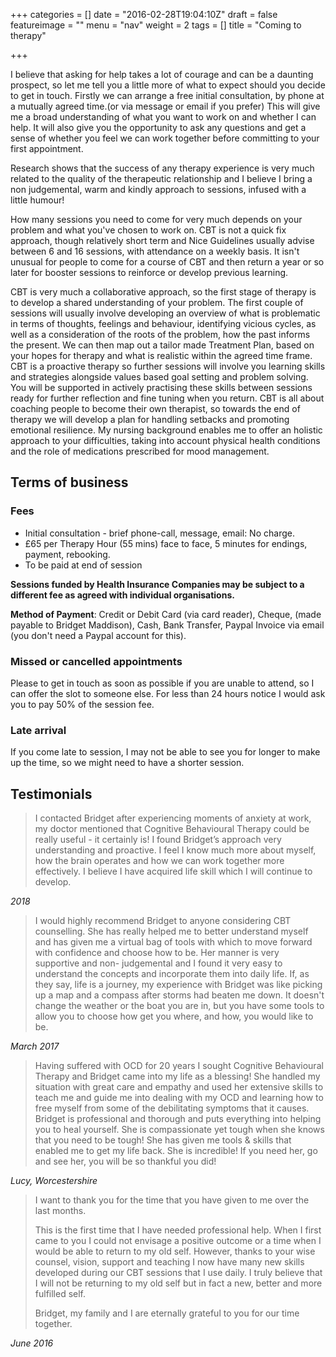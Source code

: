 +++
categories = []
date = "2016-02-28T19:04:10Z"
draft = false
featureimage = ""
menu = "nav"
weight = 2
tags = []
title = "Coming to therapy"

+++

I believe that asking for help takes a lot of courage and can be a daunting
prospect, so let me tell you a little more of what to expect should you decide
to get in touch. Firstly we can arrange a free initial consultation, by phone
at a mutually agreed time.(or via message or email if you prefer) This will
give me a broad understanding of what you want to work on and whether I can
help. It will also give you the opportunity to ask any questions and get a
sense of whether you feel we can work together before committing to your first
appointment.

Research shows that the success of any therapy experience is very much related
to the quality of the therapeutic relationship and I believe I bring a non
judgemental, warm and kindly approach to sessions, infused with a little
humour!

How many sessions you need to come for very much depends on your problem and
what you've chosen to work on.  CBT is not a quick fix approach, though
relatively short term and Nice Guidelines usually advise between 6 and 16
sessions, with attendance on a weekly basis. It isn't unusual for people to
come for a course of CBT and then return a year or so later for booster
sessions to reinforce or develop previous learning.

CBT is very much a collaborative approach, so the first stage of therapy is to
develop a shared understanding of your problem.  The first couple of sessions
will usually involve developing an overview of what is problematic in terms of
thoughts, feelings and behaviour, identifying vicious cycles, as well as a
consideration of the roots of the problem, how the past informs the present.
We can then map out a tailor made Treatment Plan, based on your hopes for
therapy and what is realistic within the agreed time frame. CBT is a proactive
therapy so further sessions will involve you learning skills and strategies
alongside values based goal setting and problem solving.  You will be supported
in actively practising these skills between sessions ready for further
reflection and fine tuning when you return. CBT is all about coaching people to
become their own therapist, so towards the end of therapy we will develop a
plan for handling setbacks and promoting emotional resilience. My nursing
background enables me to offer an holistic approach to your difficulties,
taking into account physical health conditions and the role of medications
prescribed for mood management.

## Terms of business

### Fees
* Initial consultation - brief phone-call, message, email: No charge.
* £65 per Therapy Hour (55 mins) face to face, 5 minutes for endings, payment,
rebooking.
* To be paid at end of session

**Sessions funded by Health Insurance Companies may be subject to a
different fee as agreed with individual organisations.**

**Method of Payment**: Credit or Debit Card (via card reader), Cheque, (made
payable to Bridget Maddison), Cash, Bank Transfer, Paypal Invoice via email (you
don't need a Paypal account for this).

### Missed or cancelled appointments

Please to get in touch as soon as possible if you are unable to attend, so I can offer
the slot to someone else. For less than 24 hours notice I would ask you to pay 50%
of the session fee.

### Late arrival
If you come late to session, I may not be able to see you for longer to make up the
time, so we might need to have a shorter session.

## Testimonials

<blockquote>
<p>
I contacted Bridget after experiencing moments of anxiety at work, my doctor
mentioned that Cognitive Behavioural Therapy could be really useful - it
certainly is! I found Bridget’s approach very understanding and proactive. I
feel I know much more about myself, how the brain operates and how we can work
together more effectively. I believe I have acquired life skill which I will
continue to develop.  </p>
</blockquote>

_2018_

<blockquote>
<p>
I would highly recommend Bridget to anyone considering CBT counselling. She 
has really helped me to better understand myself and has given me a virtual 
bag of tools with which to move forward with confidence and choose how to be.
Her manner is very supportive and non- judgemental and I found it very easy to 
understand the concepts and incorporate
them into daily life. If, as they say, life is a journey, my experience with 
Bridget was like picking up a map and a compass after storms had beaten me 
down. It doesn't change the weather or the boat you are in, but you have some 
tools to allow you to choose how get you where, and how, you would like to 
be.
</p>
</blockquote>

_March 2017_

<blockquote>
Having suffered with OCD for 20 years I sought Cognitive Behavioural Therapy 
and Bridget came into my life as a blessing! She handled my situation with 
great care and empathy and used her extensive skills to teach me and guide me 
into dealing with my OCD and learning how to free myself from some of the 
debilitating symptoms that it causes. Bridget is professional and thorough and 
puts everything into helping you to heal yourself. She is compassionate yet 
tough when she knows that you need to be tough! She has given me tools & 
skills that enabled me to get my life back. She is incredible! If you need 
her, go and see her, you will be so thankful you did!
</blockquote>

_Lucy, Worcestershire_

<blockquote>
<p>
I want to thank you for the time that you have given to me over the last
months.
</p>

<p>
This is the first time that I have needed professional help. When I first came
to you I could not envisage a positive outcome or a time when I would be able
to return to my old self.  However, thanks to your wise counsel,  vision,
support and teaching I now have many new skills developed during our CBT
sessions that I use daily. I  truly believe that I will not be returning to my
old self but in fact a new, better and more fulfilled self.
</p>

<p>
Bridget, my family and I are eternally grateful to you for our time together.
</p>
</blockquote>

_June 2016_
